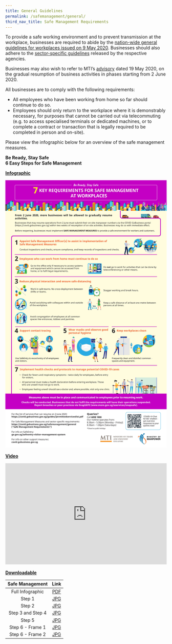 ```yaml
---
title: General Guidelines
permalink: /safemanagement/general/
third_nav_title: Safe Management Requirements
---
```


To provide a safe working environment and to prevent transmission at the workplace, businesses are required to abide by the <a href="https://www.mom.gov.sg/covid-19/requirements-for-safe-management-measures">nation-wide general guidelines for workplaces issued on 9 May 2020</a>. Businesses should also adhere to the <a href="https://go.gov.sg/safemanagementsector">sector-specific guidelines</a> released by the respective agencies.

Businesses may also wish to refer to MTI’s <a href="https://www.mti.gov.sg/-/media/MTI/Newsroom/Press-Releases/2020/05/MTI-Advisory-on-resumption-of-activities-from-2-June-2020.pdf" target="_blank">advisory</a> dated 19 May 2020, on the gradual resumption of business activities in phases starting from 2 June 2020.

All businesses are to comply with the following requirements: 
- All employees who have been working from home so far should continue to do so. 
- Employees should only return to the workplace where it is demonstrably necessary, for purposes that cannot be carried out via telecommuting (e.g. to access specialised terminals or dedicated machines, or to complete a contract or transaction that is legally required to be completed in person and on-site).

Please view the infographic below for an overview of the safe management measures.


**Be Ready, Stay Safe**<br>
**6 Easy Steps for Safe Management**

**<ins>Infographic</ins>**

[![Safe Management Practices](/images/infog.jpg)](/safemanagement/general/)

**<ins>Video</ins>**

<iframe width="100%" height="315" src="https://www.youtube.com/embed/lzCc0TOA7F4" frameborder="0" allow="accelerometer; autoplay; encrypted-media; gyroscope; picture-in-picture" allowfullscreen></iframe>

**<ins>Downloadable</ins>**

|  Safe Management  |                                  Link                                  |
| :---------------: | :--------------------------------------------------------------------: |
| Full Infographic  | <a href="/images/Resumption_of_Biz_Activities_-_Safe_Management_Measures_Infographic_Revised_FA.pdf" target="_blank">PDF</a> |
|      Step 1       |     <a href="/images/img-01.jpg" target="_blank">JPG</a>      |
|      Step 2       |     <a href="https://go.gov.sg/images/img-02.jpg" target="_blank">JPG</a>      |
| Step 3 and Step 4 |     <a href="https://go.gov.sg/images/img-03.jpg" target="_blank">JPG</a>      |
|      Step 5       |     <a href="https://go.gov.sg/images/img-04.jpg" target="_blank">JPG</a>      |
| Step 6 - Frame 1  |     <a href="https://go.gov.sg/images/img-05.jpg" target="_blank">JPG</a>      |
| Step 6 - Frame 2  |     <a href="https://go.gov.sg/images/img-06.jpg" target="_blank">JPG</a>      |
